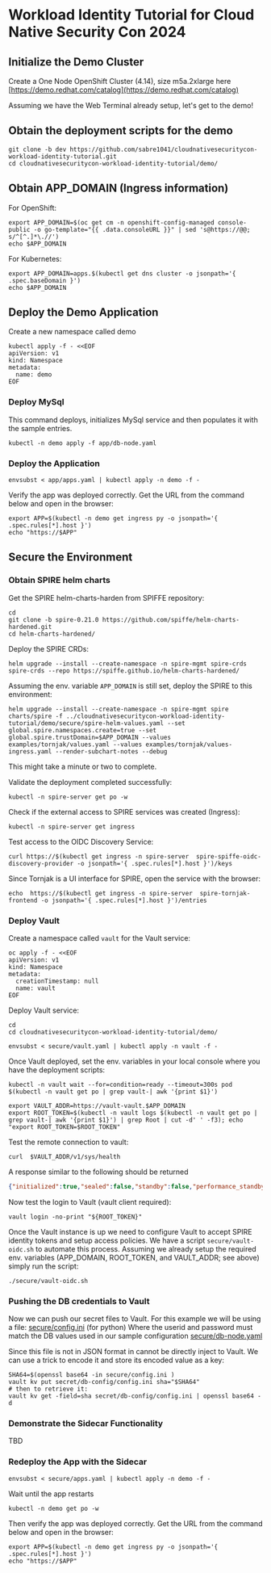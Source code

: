 # Workload Identity Tutorial for Cloud Native Security Con 2024

## Initialize the Demo Cluster
Create a One Node OpenShift Cluster (4.14), size m5a.2xlarge  here [https://demo.redhat.com/catalog](https://demo.redhat.com/catalog)

Assuming we have the Web Terminal  already setup, let's get to the demo!

## Obtain the deployment scripts for the demo

```console
git clone -b dev https://github.com/sabre1041/cloudnativesecuritycon-workload-identity-tutorial.git
cd cloudnativesecuritycon-workload-identity-tutorial/demo/
```

## Obtain APP_DOMAIN (Ingress information)

For OpenShift:

```console
export APP_DOMAIN=$(oc get cm -n openshift-config-managed console-public -o go-template="{{ .data.consoleURL }}" | sed 's@https://@@; s/^[^.]*\.//')
echo $APP_DOMAIN
```

For Kubernetes:
```console
export APP_DOMAIN=apps.$(kubectl get dns cluster -o jsonpath='{ .spec.baseDomain }')
echo $APP_DOMAIN
```

## Deploy the Demo Application

Create a new namespace called demo

```console
kubectl apply -f - <<EOF
apiVersion: v1
kind: Namespace
metadata:
  name: demo
EOF
```

### Deploy MySql

This command deploys, initializes MySql service and then populates it with the sample entries.

```console
kubectl -n demo apply -f app/db-node.yaml
```

### Deploy the Application

```console
envsubst < app/apps.yaml | kubectl apply -n demo -f - 
```

Verify the app was deployed correctly.
Get the URL from the command below and open in the browser:

```console
export APP=$(kubectl -n demo get ingress py -o jsonpath='{ .spec.rules[*].host }')
echo "https://$APP"
```

## Secure the Environment

### Obtain SPIRE helm charts

Get the SPIRE helm-charts-harden from SPIFFE repository: 

```console
cd
git clone -b spire-0.21.0 https://github.com/spiffe/helm-charts-hardened.git
cd helm-charts-hardened/
```

Deploy the SPIRE CRDs:

```console
helm upgrade --install --create-namespace -n spire-mgmt spire-crds spire-crds --repo https://spiffe.github.io/helm-charts-hardened/
```

Assuming the env. variable `APP_DOMAIN` is still set, deploy the SPIRE to this environment:

```console
helm upgrade --install --create-namespace -n spire-mgmt spire charts/spire -f ../cloudnativesecuritycon-workload-identity-tutorial/demo/secure/spire-helm-values.yaml --set global.spire.namespaces.create=true --set global.spire.trustDomain=$APP_DOMAIN --values examples/tornjak/values.yaml --values examples/tornjak/values-ingress.yaml --render-subchart-notes --debug
```

This might take a minute or two to complete.

Validate the deployment completed successfully:

```console
kubectl -n spire-server get po -w
```

Check if the external access to SPIRE services was created (Ingress):

```console
kubectl -n spire-server get ingress 
```

Test access to the OIDC Discovery Service: 

```console
curl https://$(kubectl get ingress -n spire-server  spire-spiffe-oidc-discovery-provider -o jsonpath='{ .spec.rules[*].host }')/keys
```

Since Tornjak is a UI interface for SPIRE, open the service with the browser: 

```console
echo  https://$(kubectl get ingress -n spire-server  spire-tornjak-frontend -o jsonpath='{ .spec.rules[*].host }')/entries 
```

### Deploy Vault 
Create a namespace called `vault` for the Vault service:

```console
oc apply -f - <<EOF
apiVersion: v1
kind: Namespace
metadata:
  creationTimestamp: null
  name: vault
EOF
```

Deploy Vault service: 

```console
cd 
cd cloudnativesecuritycon-workload-identity-tutorial/demo/

envsubst < secure/vault.yaml | kubectl apply -n vault -f - 
```

Once Vault deployed, set the env. variables in your local console where you have the deployment scripts: 

```console
kubectl -n vault wait --for=condition=ready --timeout=300s pod $(kubectl -n vault get po | grep vault-| awk '{print $1}')

export VAULT_ADDR=https://vault-vault.$APP_DOMAIN
export ROOT_TOKEN=$(kubectl -n vault logs $(kubectl -n vault get po | grep vault-| awk '{print $1}') | grep Root | cut -d' ' -f3); echo "export ROOT_TOKEN=$ROOT_TOKEN"
```

Test the remote connection to vault:

```console
curl  $VAULT_ADDR/v1/sys/health
```

A response similar to the following should be returned

```json
{"initialized":true,"sealed":false,"standby":false,"performance_standby":false,"replication_performance_mode":"disabled","replication_dr_mode":"disabled","server_time_utc":1718150997,"version":"1.7.0","cluster_name":"vault-cluster-ea45aecd","cluster_id":"1e4b5395-f9d7-92f4-f2ff-d16cd3edec7b"}
```

Now test the login to Vault (vault client required):

```console
vault login -no-print "${ROOT_TOKEN}"
```

Once the Vault instance is up we need to configure Vault to accept SPIRE identity tokens and setup access policies. We have a script `secure/vault-oidc.sh` to automate this process. Assuming we already setup the required env. variables (APP_DOMAIN, ROOT_TOKEN, and VAULT_ADDR; see above) simply run the script: 

```console
./secure/vault-oidc.sh
```

### Pushing the DB credentials to Vault

Now we can push our secret files to Vault. For this example we will be using a file:
[secure/config.ini](secure/config.ini) (for python)
Where the userid and password must match the DB values used in our sample configuration [secure/db-node.yaml](secure/db-node.yaml)

Since this file is not in JSON format in cannot be directly inject to Vault.
We can use a trick to encode it and store its encoded value as a key:

```console
SHA64=$(openssl base64 -in secure/config.ini )
vault kv put secret/db-config/config.ini sha="$SHA64"
# then to retrieve it:
vault kv get -field=sha secret/db-config/config.ini | openssl base64 -d
```

### Demonstrate the Sidecar Functionality

TBD

### Redeploy the App with the Sidecar

```console
envsubst < secure/apps.yaml | kubectl apply -n demo -f -
```

Wait until the app restarts

```console
kubectl -n demo get po -w
```

Then verify the app was deployed correctly.
Get the URL from the command below and open in the browser:

```console
export APP=$(kubectl -n demo get ingress py -o jsonpath='{ .spec.rules[*].host }')
echo "https://$APP"
```
